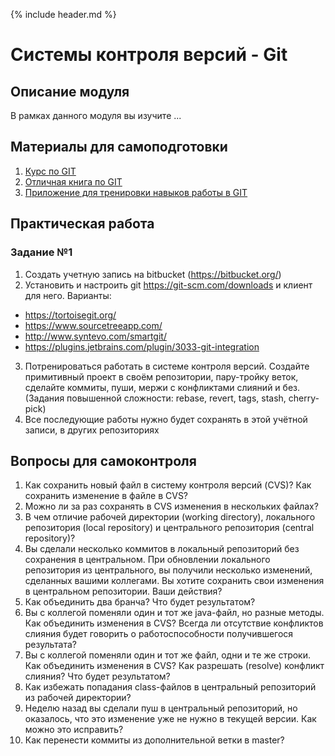 {% include header.md %}

Системы контроля версий - Git
====================

Описание модуля
---------------------
В рамках данного модуля вы изучите ...

Материалы для самоподготовки
---------------------
1. [Курс по GIT](https://learn.by/courses/course-v1:EPAM+VCG+ext1/about)
2. [Отличная книга по GIT](https://git-scm.com/book/ru/v2)
3. [Приложение для тренировки навыков работы в GIT](https://learngitbranching.js.org/)

Практическая работа
---------------------

### Задание №1
1. Создать учетную запись на bitbucket (https://bitbucket.org/)
2. Установить и настроить git https://git-scm.com/downloads и клиент для него. Варианты:
* https://tortoisegit.org/
* https://www.sourcetreeapp.com/
* http://www.syntevo.com/smartgit/
* https://plugins.jetbrains.com/plugin/3033-git-integration
3. Потренироваться работать в системе контроля версий. Создайте примитивный проект в своём репозитории, пару-тройку веток, сделайте коммиты, пуши, мержи с конфликтами слияний и без. (Задания повышенной сложности: rebase, revert, tags, stash, cherry-pick)
4. Все последующие работы нужно будет сохранять в этой учётной записи, в других репозиториях

Вопросы для самоконтроля
---------------------
1. Как сохранить новый файл в систему контроля версий (CVS)? Как сохранить изменение в файле в CVS?
2. Можно ли за раз сохранять в CVS изменения в нескольких файлах?
3. В чем отличие рабочей директории (working directory), локального репозитория (local repository) и центрального репозитория (central repository)?
4. Вы сделали несколько коммитов в локальный репозиторий без сохранения в центральном. При обновлении локального репозитория из центрального, вы получили несколько изменений, сделанных вашими коллегами. Вы хотите сохранить свои изменения в центральном репозитории. Ваши действия?
5. Как объединить два бранча? Что будет результатом?
6. Вы с коллегой поменяли один и тот же java-файл, но разные методы. Как объединить изменения в CVS? Всегда ли отсутствие конфликтов слияния будет говорить о работоспособности получившегося результата?
7. Вы с коллегой поменяли один и тот же файл, одни и те же строки. Как объединить изменения в CVS? Как разрешать (resolve) конфликт слияния? Что будет результатом?
8. Как избежать попадания class-файлов в центральный репозиторий из рабочей директории?
9. Неделю назад вы сделали пуш в центральный репозиторий, но оказалось, что это изменение уже не нужно в текущей версии. Как можно это исправить?
10. Как перенести коммиты из дополнительной ветки в master?